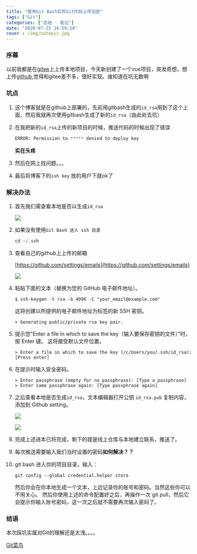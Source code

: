 ```yaml
---
title: "使用Git Bash实现Git代码上传加密"
tags: ["Git"]
categories: ["总结 · 笔记"]
date: "2020-07-15 16:59:18"
cover : /img/notepic.jpg
---
```


### 序幕

以前我都是在[gitee](https://gitee.com/)上上传本地项目，今天新创建了一个vue项目，突发奇想，想上传[github](https://github.com/),觉得和gitee差不多，很好实现。谁知道在坑无数啊

### 坑点

1. 这个博客就是在github上部署的，先前用gitbash生成的`id_rsa`用到了这个上面，然后我就再次使用gitbash生成了新的`id_rsa`（由此处去坑）

2. 在我把新的`id_rsa`上传的新项目的时候，推送代码的时候出现了错误

   ```python
   ERROR: Permission to ***** denied to deploy key
   ```

   **实在头疼**

3. 然后在网上找问题。。。

4. 最后将博客下的`ssh key` 放的用户下就ok了

### 解决办法

1. 首先我们需查看本地是否以生成`id_rsa`

   ![](https://wangxs020202.gitee.io/images/note/bash.png)

2. 如果没有使用`Git Bash 进入 ssh 目录`

   ```python
   cd ~/.ssh
   ```

3. 查看自己的github上上传的邮箱

   [https://github.com/settings/emails](https://github.com/settings/emails)

   ![](https://wangxs020202.gitee.io/images/note/bash2.png)

4. 粘贴下面的文本（替换为您的 GitHub 电子邮件地址）。

   ```shell
   $ ssh-keygen -t rsa -b 4096 -C "your_email@example.com"
   ```

   这将创建以所提供的电子邮件地址为标签的新 SSH 密钥。

   ```shell
   > Generating public/private rsa key pair.
   ```

5. 提示您“Enter a file in which to save the key（输入要保存密钥的文件）”时，按 Enter 键。 这将接受默认文件位置。

   ```shell
   > Enter a file in which to save the key (/c/Users/you/.ssh/id_rsa):[Press enter]
   ```

6. 在提示时输入安全密码。

   ```shell
   > Enter passphrase (empty for no passphrase): [Type a passphrase]
   > Enter same passphrase again: [Type passphrase again]
   ```

7. 之后查看本地是否生成`id_rsa`，文本编辑器打开公钥 `id_rsa.pub` 复制内容，添加到 Github setting。

   ![](https://wangxs020202.gitee.io/images/note/bash3.png)

   ![](https://wangxs020202.gitee.io/images/note/bash4.png)

8. 完成上述进本已将完成，剩下的就是线上仓库与本地建立联系，推送了。

9. 每次推送需要输入我们当时设置的密码**如何解决？？**

10. git bash 进入你的项目目录，输入： 

    ```shell
    git config --global credential.helper store
    ```

    然后你会在你本地生成一个文本，上边记录你的账号和密码。当然这些你可以不用关心。 然后你使用上述的命令配置好之后，再操作一次 git pull，然后它会提示你输入账号密码，这一次之后就不需要再次输入密码了。

### 结语

本次踩坑实属对Git的理解还是太浅。。。。

[Git菜鸟](https://www.runoob.com/git/git-tutorial.html)